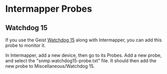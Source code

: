 # Intermapper Probes

## Watchdog 15

If you use the Geist [Watchdog 15](http://www.itwatchdogs.com/temperature-humidity-climate-monitor-watchdog-15-p71) along with Intermapper, you can add this probe to monitor it.

In Intermapper, add a new device, then go to its Probes. Add a new probe, and select the "snmp.watchdog15-probe.txt" file.
It should then add the new probe to Miscellaneous/Watchdog 15.




